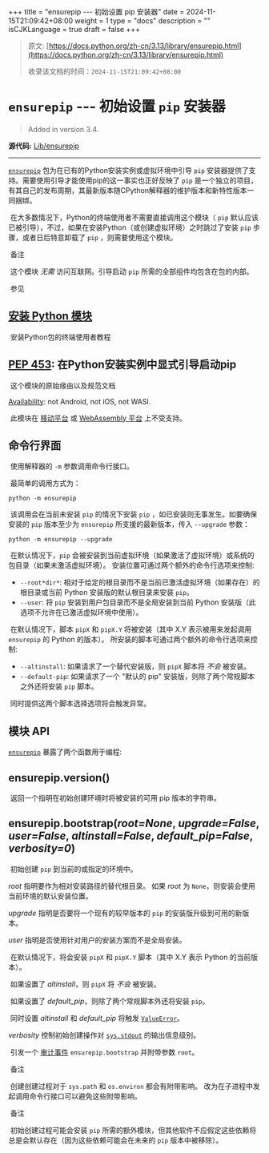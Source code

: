 +++
title = "ensurepip --- 初始设置 pip 安装器"
date = 2024-11-15T21:09:42+08:00
weight = 1
type = "docs"
description = ""
isCJKLanguage = true
draft = false
+++

> 原文: [https://docs.python.org/zh-cn/3.13/library/ensurepip.html](https://docs.python.org/zh-cn/3.13/library/ensurepip.html)
>
> 收录该文档的时间：`2024-11-15T21:09:42+08:00`

# `ensurepip` --- 初始设置 `pip` 安装器

> Added in version 3.4.
>

**源代码:** [Lib/ensurepip](https://github.com/python/cpython/tree/3.13/Lib/ensurepip)

------

[`ensurepip`](https://docs.python.org/zh-cn/3.13/library/ensurepip.html#module-ensurepip) 包为在已有的Python安装实例或虚拟环境中引导 `pip` 安装器提供了支持。需要使用引导才能使用pip的这一事实也正好反映了 `pip` 是一个独立的项目，有其自己的发布周期，其最新版本随CPython解释器的维护版本和新特性版本一同捆绑。

​	在大多数情况下，Python的终端使用者不需要直接调用这个模块（ `pip` 默认应该已被引导），不过，如果在安装Python（或创建虚拟环境）之时跳过了安装 `pip` 步骤，或者日后特意卸载了 `pip` ，则需要使用这个模块。

​	备注

 

​	这个模块 *无需* 访问互联网。引导启动 `pip` 所需的全部组件均包含在包的内部。

​	参见

## [安装 Python 模块](https://docs.python.org/zh-cn/3.13/installing/index.html#installing-index)

​	安装Python包的终端使用者教程

## [**PEP 453**](https://peps.python.org/pep-0453/): 在Python安装实例中显式引导启动pip

​	这个模块的原始缘由以及规范文档

[Availability](https://docs.python.org/zh-cn/3.13/library/intro.html#availability): not Android, not iOS, not WASI.

​	此模块在 [移动平台](https://docs.python.org/zh-cn/3.13/library/intro.html#mobile-availability) 或 [WebAssembly 平台](https://docs.python.org/zh-cn/3.13/library/intro.html#wasm-availability) 上不受支持。

## 命令行界面

​	使用解释器的 `-m` 参数调用命令行接口。

​	最简单的调用方式为：

```
python -m ensurepip
```

​	该调用会在当前未安装 `pip` 的情况下安装 `pip` ，如已安装则无事发生。如要确保安装的 `pip` 版本至少为 `ensurepip` 所支援的最新版本，传入 `--upgrade` 参数：

```
python -m ensurepip --upgrade
```

​	在默认情况下，`pip` 会被安装到当前虚拟环境（如果激活了虚拟环境）或系统的包目录（如果未激活虚拟环境）。 安装位置可通过两个额外的命令行选项来控制:

- `--root*dir*`: 相对于给定的根目录而不是当前已激活虚拟环境（如果存在）的根目录或当前 Python 安装版的默认根目录来安装 `pip`。
- `--user`: 将 `pip` 安装到用户包目录而不是全局安装到当前 Python 安装版（此选项不允许在已激活虚拟环境中使用）。

​	在默认情况下，脚本 `pipX` 和 `pipX.Y` 将被安装（其中 X.Y 表示被用来发起调用 `ensurepip` 的 Python 的版本）。 所安装的脚本可通过两个额外的命令行选项来控制:

- `--altinstall`: 如果请求了一个替代安装版，则 `pipX` 脚本将 *不会* 被安装。
- `--default-pip`: 如果请求了一个 "默认的 pip" 安装版，则除了两个常规脚本之外还将安装 `pip` 脚本。

​	同时提供这两个脚本选择选项将会触发异常。

## 模块 API

[`ensurepip`](https://docs.python.org/zh-cn/3.13/library/ensurepip.html#module-ensurepip) 暴露了两个函数用于编程:

## ensurepip.**version**()

​	返回一个指明在初始创建环境时将被安装的可用 pip 版本的字符串。

## ensurepip.**bootstrap**(*root=None*, *upgrade=False*, *user=False*, *altinstall=False*, *default_pip=False*, *verbosity=0*)

​	初始创建 `pip` 到当前的或指定的环境中。

*root* 指明要作为相对安装路径的替代根目录。 如果 *root* 为 `None`，则安装会使用当前环境的默认安装位置。

*upgrade* 指明是否要将一个现有的较早版本的 `pip` 的安装版升级到可用的新版本。

*user* 指明是否使用针对用户的安装方案而不是全局安装。

​	在默认情况下，将会安装 `pipX` 和 `pipX.Y` 脚本（其中 X.Y 表示 Python 的当前版本）。

​	如果设置了 *altinstall*，则 `pipX` 将 *不会* 被安装。

​	如果设置了 *default_pip*，则除了两个常规脚本外还将安装 `pip`。

​	同时设置 *altinstall* 和 *default_pip* 将触发 [`ValueError`](https://docs.python.org/zh-cn/3.13/library/exceptions.html#ValueError)。

*verbosity* 控制初始创建操作对 [`sys.stdout`](https://docs.python.org/zh-cn/3.13/library/sys.html#sys.stdout) 的输出信息级别。

​	引发一个 [审计事件](https://docs.python.org/zh-cn/3.13/library/sys.html#auditing) `ensurepip.bootstrap` 并附带参数 `root`。

​	备注

 

​	创建创建过程对于 `sys.path` 和 `os.environ` 都会有附带影响。 改为在子进程中发起调用命令行接口可以避免这些附带影响。

​	备注

 

​	初始创建过程可能会安装 `pip` 所需的额外模块，但其他软件不应假定这些依赖将总是会默认存在（因为这些依赖可能会在未来的 `pip` 版本中被移除）。
